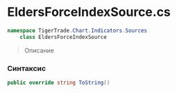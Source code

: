 
# EldersForceIndexSource.cs
```csharp
namespace TigerTrade.Chart.Indicators.Sources  
    class EldersForceIndexSource
```

> Описание

### Синтаксис
```csharp
public override string ToString()
```
